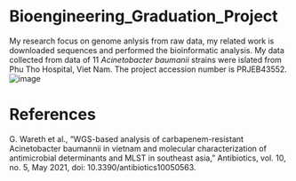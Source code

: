 # Bioengineering_Graduation_Project
My research focus on genome anlysis from raw data, my related work is downloaded sequences and performed the bioinformatic analysis. My data collected from data of 11 *Acinetobacter baumanii* strains were islated from Phu Tho Hospital, Viet Nam. The project accession number is PRJEB43552.
![image](https://github.com/user-attachments/assets/875be46e-3b47-4be4-bff4-faf9147b21dc)

# References
G. Wareth et al., “WGS-based analysis of carbapenem-resistant Acinetobacter baumannii in vietnam and molecular characterization of antimicrobial determinants and MLST in southeast asia,” Antibiotics, vol. 10, no. 5, May 2021, doi: 10.3390/antibiotics10050563.

